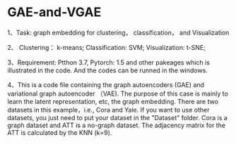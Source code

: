 # GAE-and-VGAE
1、Task: graph embedding for clustering， classification， and Visualization

2、 Clustering： k-means; Classification: SVM; Visualization: t-SNE;

3、Requirement: Ptthon 3.7, Pytorch: 1.5 and other pakeages which is illustrated in the code. And the codes can be runned in the windows.

4、This is a code file containing the graph autoencoders (GAE) and variational graph autoencoder （VAE). The purpose of this case is mainly to learn the latent representation, etc, the graph embedding. There are two datasets in this example，i.e., Cora and Yale. If you want to use other datasets, you just need to put your dataset in the "Dataset" folder. Cora is a graph dataset and ATT is a no-graph dataset. The adjacency matrix for the ATT is calculated by the KNN (k=9).